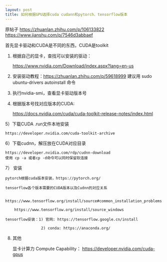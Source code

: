 ```yaml
---
layout: post
title: 如何根据GPU选择cuda cudann和pytorch、tensorflow版本
---
```


原帖子 https://zhuanlan.zhihu.com/p/106133822
https://www.jianshu.com/p/7546d3abbaef


首先显卡驱动和CUDA是不同的东西，CUDA是toolkit

1) 根据自己的显卡，查找可以安装的驱动：
	
	https://www.nvidia.com/Download/index.aspx?lang=en-us

2) 安装驱动教程：https://zhuanlan.zhihu.com/p/59618999
	建议用 sudo ubuntu-drivers autoinstall 命令

3) 执行nvidia-smi，查看显卡驱动版本号

4) 根据版本号找对应版本的CUDA: 
	
	https://docs.nvidia.com/cuda/cuda-toolkit-release-notes/index.html

5）下载CUDA .run文件本地安装 
	
	https://developer.nvidia.com/cuda-toolkit-archive

6）下载cudnn，解压放在CUDA对应目录 
	
	https://developer.nvidia.com/rdp/cudnn-download
	使用 cp -a 或者cp -d命令可以同时保留软连接

7） 安装

	pytorch根据cuda版本安装，https://pytorch.org/

	tensorflow各个版本需要的CUDA版本以及Cudnn的对应关系

		https://www.tensorflow.org/install/source#common_installation_problems

		https://www.tensorflow.org/install/source_windows

	tensorflow安装：1) 官网: https://tensorflow.google.cn/install

					2) conda: https://anaconda.org/

8) 其他

	显卡计算力 Compute Capability： https://developer.nvidia.com/cuda-gpus